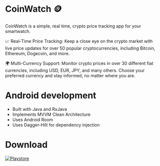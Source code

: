 # CoinWatch 🪙
CoinWatch is a simple, real time, crypto price tracking app for your smartwatch.

📈 Real-Time Price Tracking: Keep a close eye on the crypto market with live price updates for over 50 popular cryptocurrencies, including Bitcoin, Ethereum, Dogecoin, and more.

🌍 Multi-Currency Support: Monitor crypto prices in over 30 different fiat currencies, including USD, EUR, JPY, and many others. Choose your preferred currency and stay informed, no matter where you are.

# Android development

- Built with Java and RxJava
- Implements MVVM Clean Architecture 
- Uses Android Room
- Uses Dagger-Hilt for dependency injection

# Download

[![Playstore](https://i.imgur.com/egBW0oo.png)](https://play.google.com/store/apps/details?id=com.wearos.coinwatch)
